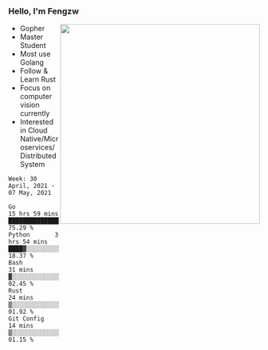 ### Hello, I'm Fengzw

<img align="right" src="https://github-readme-stats.vercel.app/api?username=zhiwei-Feng&show_icons=true&icon_color=000000&text_color=000000&bg_color=ffffff&hide_title=false&title_color=000000" width="400" />

- Gopher
- Master Student
- Most use Golang
- Follow & Learn Rust
- Focus on computer vision currently
- Interested in Cloud Native/Microservices/Distributed System
  
<!--START_SECTION:waka-->
```text
Week: 30 April, 2021 - 07 May, 2021

Go           15 hrs 59 mins  ██████████████████▓░░░░░░   75.29 % 
Python       3 hrs 54 mins   ████▓░░░░░░░░░░░░░░░░░░░░   18.37 % 
Bash         31 mins         ▓░░░░░░░░░░░░░░░░░░░░░░░░   02.45 % 
Rust         24 mins         ▒░░░░░░░░░░░░░░░░░░░░░░░░   01.92 % 
Git Config   14 mins         ▒░░░░░░░░░░░░░░░░░░░░░░░░   01.15 % 
```
<!--END_SECTION:waka-->
</p>



<!--
[![github stats](https://github-readme-stats.vercel.app/api?username=zhiwei-Feng&theme=tokyonight&show_icons=true)](https://github.com/anuraghazra/github-readme-stats)
-->




<!--
**zhiwei-Feng/zhiwei-Feng** is a ✨ _special_ ✨ repository because its `README.md` (this file) appears on your GitHub profile.

Here are some ideas to get you started:

- 🔭 I’m currently working on ...
- 🌱 I’m currently learning ...
- 👯 I’m looking to collaborate on ...
- 🤔 I’m looking for help with ...
- 💬 Ask me about ...
- 📫 How to reach me: ...
- 😄 Pronouns: ...
- ⚡ Fun fact: ...
-->



